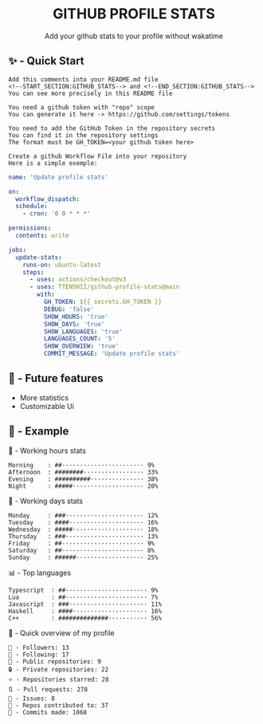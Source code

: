 <h1 align="center">GITHUB PROFILE STATS</h1>
<p align="center">Add your github stats to your profile without wakatime</p>

## ✨ - Quick Start
```
Add this comments into your README.md file
<!--START_SECTION:GITHUB_STATS--> and <!--END_SECTION:GITHUB_STATS-->
You can see more precisely in this README file
```
```
You need a github token with "repo" scope
You can generate it here -> https://github.com/settings/tokens
```
```
You need to add the GitHub Token in the repository secrets
You can find it in the repository settings
The format must be GH_TOKEN=<your github token here>
```
```
Create a github Workflow File into your repository
Here is a simple exemple:
```
```yml
name: 'Update profile stats'

on:
  workflow_dispatch:
  schedule:
    - cron: '0 0 * * *'

permissions:
  contents: write

jobs:
  update-stats:
    runs-on: ubuntu-latest
    steps:
      - uses: actions/checkout@v3
      - uses: TTENSHII/github-profile-stats@main
        with:
          GH_TOKEN: ${{ secrets.GH_TOKEN }}
          DEBUG: 'false'
          SHOW_HOURS: 'true'
          SHOW_DAYS: 'true'
          SHOW_LANGUAGES: 'true'
          LANGUAGES_COUNT: '5'
          SHOW_OVERWIEW: 'true'
          COMMIT_MESSAGE: 'Update profile stats'
```

## 🔖 - Future features
- More statistics
- Customizable Ui

## 📘 - Example

<!--START_SECTION:GITHUB_STATS-->
🌉 - Working hours stats
```text
Morning    : ##······················· 9%
Afternoon  : ########················· 33%
Evening    : ##########··············· 38%
Night      : #####···················· 20%
```
📅 - Working days stats
```text
Monday     : ###······················ 12%
Tuesday    : ####····················· 16%
Wednesday  : #####···················· 18%
Thursday   : ###······················ 13%
Friday     : ##······················· 9%
Saturday   : ##······················· 8%
Sunday     : ######··················· 25%
```
📊 - Top languages
```text
Typescript  : ##······················· 9%
Lua         : ##······················· 7%
Javascript  : ###······················ 11%
Haskell     : ####····················· 16%
C++         : ##############··········· 56%
```
🎏 - Quick overview of my profile
```text
👥 - Followers: 13
👤 - Following: 17
📂 - Public repositories: 9
🔒 - Private repositories: 22
⭐ - Repositories starred: 28
🔃 - Pull requests: 278
🏮 - Issues: 8
🐲 - Repos contributed to: 37
🍃 - Commits made: 1068
```
<!--END_SECTION:GITHUB_STATS-->
